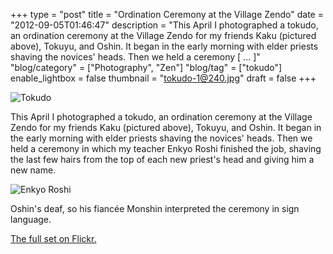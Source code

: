 +++
type = "post"
title = "Ordination Ceremony at the Village Zendo"
date = "2012-09-05T01:46:47"
description = "This April I photographed a tokudo, an ordination ceremony at the Village Zendo for my friends Kaku (pictured above), Tokuyu, and Oshin. It began in the early morning with elder priests shaving the novices' heads. Then we held a ceremony [ ... ]"
"blog/category" = ["Photography", "Zen"]
"blog/tag" = ["tokudo"]
enable_lightbox = false
thumbnail = "tokudo-1@240.jpg"
draft = false
+++

<p><img style="display:block; margin-left:auto; margin-right:auto;" src="tokudo-1.jpg" alt="Tokudo" title="tokudo-1.jpg" border="0"   /></p>
<p>This April I photographed a tokudo, an ordination ceremony at the Village Zendo for my friends Kaku (pictured above), Tokuyu, and Oshin. It began in the early morning with elder priests shaving the novices' heads. Then we held a ceremony in which my teacher Enkyo Roshi finished the job, shaving the last few hairs from the top of each new priest's head and giving him a new name.</p>
<p><img style="display:block; margin-left:auto; margin-right:auto;" src="tokudo-2.jpg" alt="Enkyo Roshi" title="tokudo-2.jpg" border="0"   /></p>
<p>Oshin's deaf, so his fiancée Monshin interpreted the ceremony in sign language.</p>
<p><a href="http://www.flickr.com/photos/emptysquare/7935082432/in/set-72157631415860892/lightbox/">The full set on Flickr.</a></p>
    